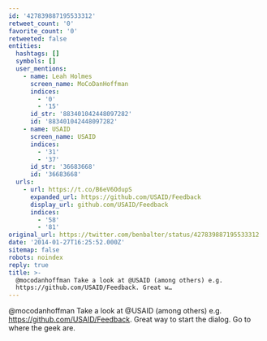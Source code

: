 ```yaml
---
id: '427839887195533312'
retweet_count: '0'
favorite_count: '0'
retweeted: false
entities:
  hashtags: []
  symbols: []
  user_mentions:
    - name: Leah Holmes
      screen_name: MoCoDanHoffman
      indices:
        - '0'
        - '15'
      id_str: '883401042448097282'
      id: '883401042448097282'
    - name: USAID
      screen_name: USAID
      indices:
        - '31'
        - '37'
      id_str: '36683668'
      id: '36683668'
  urls:
    - url: https://t.co/B6eV6OdupS
      expanded_url: https://github.com/USAID/Feedback
      display_url: github.com/USAID/Feedback
      indices:
        - '58'
        - '81'
original_url: https://twitter.com/benbalter/status/427839887195533312
date: '2014-01-27T16:25:52.000Z'
sitemap: false
robots: noindex
reply: true
title: >-
  @mocodanhoffman Take a look at @USAID (among others) e.g.
  https://github.com/USAID/Feedback. Great w…
---
```


@mocodanhoffman Take a look at @USAID (among others) e.g. https://github.com/USAID/Feedback. Great way to start the dialog. Go to where the geek are.